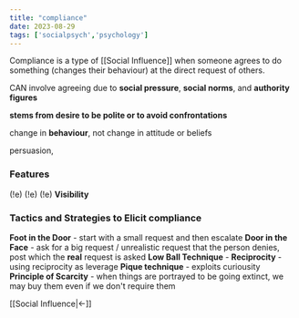 ```yaml
---
title: "compliance"
date: 2023-08-29
tags: ['socialpsych','psychology']
---
```


Compliance is a type of [[Social Influence]] when someone agrees to do something (changes their behaviour) at the direct request of others. 

CAN involve agreeing due to **social pressure**, **social norms**, and **authority figures**

**stems from desire to be polite or to avoid confrontations**

change in **behaviour**, not change in attitude or beliefs

persuasion, 

### Features
(!e)
(!e)
(!e)
**Visibility**

### Tactics and Strategies to Elicit compliance
**Foot in the Door** - start with a small request and then escalate
**Door in the Face** - ask for a big request / unrealistic request that the person denies, post which the **real** request is asked 
**Low Ball Technique** - 
**Reciprocity** - using reciprocity as leverage
**Pique technique** - exploits curiousity
**Principle of Scarcity** - when things are portrayed to be going extinct, we may buy them even if we don't require them

[[Social Influence|<-]]